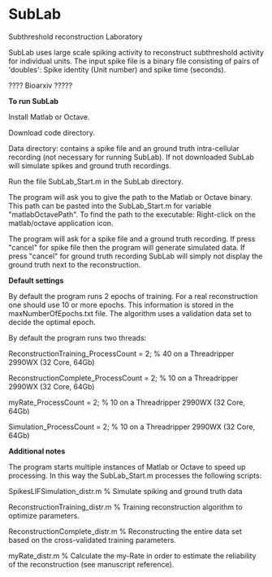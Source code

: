 # SubLab
Subthreshold reconstruction Laboratory

SubLab uses large scale spiking activity to reconstruct subthreshold activity for individual units. The input spike file is a binary file consisting of pairs of 'doubles': Spike identity (Unit number) and spike time (seconds).

???? Bioarxiv ?????



**To run SubLab**

Install Matlab or Octave.

Download code directory.

Data directory: contains a spike file and an ground truth intra-cellular recording (not necessary for running SubLab). If not downloaded SubLab will simulate spikes and ground truth recordings.

Run the file SubLab_Start.m in the SubLab directory.

The program will ask you to give the path to the Matlab or Octave binary. This path can be pasted into the SubLab_Start.m for variable "matlabOctavePath". To find the path to the executable: Right-click on the matlab/octave application icon.

The program will ask for a spike file and a ground truth recording. If press "cancel" for spike file then the program will generate simulated data. If press "cancel" for ground truth recording SubLab will simply not display the ground truth next to the reconstruction.



**Default settings**

By default the program runs 2 epochs of training. For a real reconstruction one should use 10 or more epochs. This information is stored in the maxNumberOfEpochs.txt file. The algorithm uses a validation data set to decide the optimal epoch. 

By default the program runs two threads:

ReconstructionTraining_ProcessCount = 2; % 40 on a Threadripper 2990WX (32 Core, 64Gb)

ReconstructionComplete_ProcessCount = 2; % 10 on a Threadripper 2990WX (32 Core, 64Gb)

myRate_ProcessCount = 2; % 10 on a Threadripper 2990WX (32 Core, 64Gb)

Simulation_ProcessCount = 2; % 10 on a Threadripper 2990WX (32 Core, 64Gb)



**Additional notes**

The program starts multiple instances of Matlab or Octave to speed up processing. In this way the SubLab_Start.m processes the following scripts:

SpikesLIFSimulation_distr.m % Simulate spiking and ground truth data

ReconstructionTraining_distr.m % Training reconstruction algorithm to optimize parameters.

ReconstructionComplete_distr.m % Reconstructing the entire data set based on the cross-validated training parameters.

myRate_distr.m % Calculate the my-Rate in order to estimate the reliability of the reconstruction (see manuscript reference).
